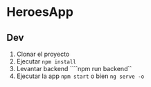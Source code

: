 # HeroesApp

## Dev

1. Clonar el proyecto
2. Ejecutar ```npm install```
3. Levantar backend ````npm run backend``
4. Ejecutar la app ```npm start``` o bien ```ng serve -o```

